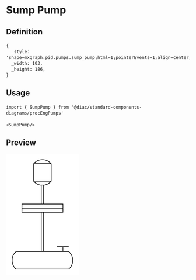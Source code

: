 # Sump Pump

## Definition

```
{
  _style: 'shape=mxgraph.pid.pumps.sump_pump;html=1;pointerEvents=1;align=center;verticalLabelPosition=bottom;verticalAlign=top;dashed=0;',
  _width: 103,
  _height: 186,
}
```

## Usage

```
import { SumpPump } from '@diac/standard-components-diagrams/procEngPumps'

<SumpPump/>
```

## Preview

<img src="./sump-pump.png" width="200"/>
